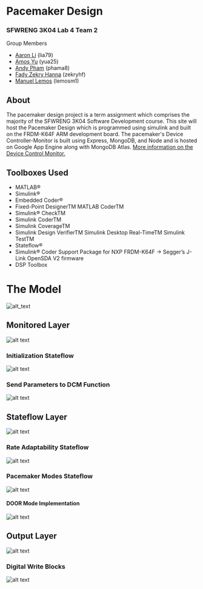 # Pacemaker Design

### SFWRENG 3K04 Lab 4 Team 2
Group Members
- [Aaron Li](https://github.com/aaronhsli) (lia79)
- [Amos Yu](https://github.com/amosyu2000) (yua25)
- [Andy Pham](https://github.com/aonday) (phama8)
- [Fady Zekry Hanna](https://github.com/fzhanna) (zekryhf)
- [Manuel Lemos](https://github.com/MannyLemos) (lemosm1)

## About
The pacemaker design project is a term assignment which comprises the majority of the SFWRENG 3K04 Software Development course. This site will host the Pacemaker Design  which is programmed using simulink and built on the FRDM-K64F ARM  development board.  The pacemaker's Device Controller-Monitor is built using Express, MongoDB, and Node and is hosted on Google App Engine along with MongoDB Atlas.
[More information on the Device  Control Monitor.](https://github.com/amosyu2000/pacemaker-api)

## Toolboxes Used
- MATLAB®
- Simulink®
- Embedded Coder®
- Fixed-Point DesignerTM MATLAB CoderTM
- Simulink® CheckTM
- Simulink CoderTM
- Simulink CoverageTM
- Simulink Design VerifierTM Simulink Desktop Real-TimeTM Simulink TestTM
- Stateflow®
- Simulink® Coder Support Package for NXP FRDM-K64F -> Segger’s J-Link OpenSDA V2 firmware
- DSP Toolbox

# The Model

![alt_text](https://github.com/MannyLemos/Pacemaker/blob/main/screenshots/Screen%20Shot%202020-12-04%20at%209.59.32%20AM.png)

## Monitored Layer
![alt text](https://github.com/MannyLemos/Pacemaker/blob/main/Screen%20Shot%202020-12-04%20at%209.59.05%20AM.png)
### Initialization Stateflow 
![alt text](https://github.com/MannyLemos/Pacemaker/blob/main/Screen%20Shot%202020-12-04%20at%2010.00.17%20AM.png)
### Send Parameters to DCM Function
![alt text](https://github.com/MannyLemos/Pacemaker/blob/main/Screen%20Shot%202020-12-04%20at%2010.00.58%20AM.png)

## Stateflow Layer
![alt text](https://github.com/MannyLemos/Pacemaker/blob/main/Screen%20Shot%202020-12-04%20at%209.59.43%20AM.png)
### Rate Adaptability Stateflow
![alt text](https://github.com/MannyLemos/Pacemaker/blob/main/Screen%20Shot%202020-12-04%20at%2010.01.56%20AM.png)
### Pacemaker Modes Stateflow
![alt text](https://github.com/MannyLemos/Pacemaker/blob/main/Screen%20Shot%202020-12-04%20at%2010.16.51%20AM.png)
#### DOOR Mode Implementation
![alt text](https://github.com/MannyLemos/Pacemaker/blob/main/Screen%20Shot%202020-12-04%20at%2010.17.35%20AM.png)

## Output Layer
![alt text](https://github.com/MannyLemos/Pacemaker/blob/main/Screen%20Shot%202020-12-04%20at%2010.18.02%20AM.png)
### Digital Write Blocks
![alt text](https://github.com/MannyLemos/Pacemaker/blob/main/Screen%20Shot%202020-12-04%20at%2010.18.16%20AM.png)

